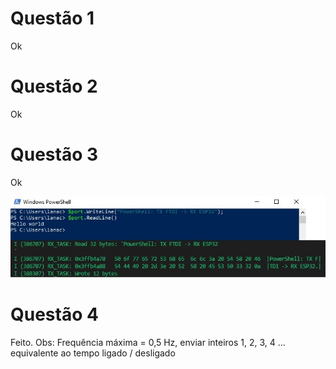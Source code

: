 # Questão 1

Ok

# Questão 2

Ok

# Questão 3

Ok

![alt text](img/1.jpg)

# Questão 4

Feito. 
Obs: Frequência máxima = 0,5 Hz, enviar inteiros 1, 2, 3, 4 ... equivalente ao tempo ligado / desligado